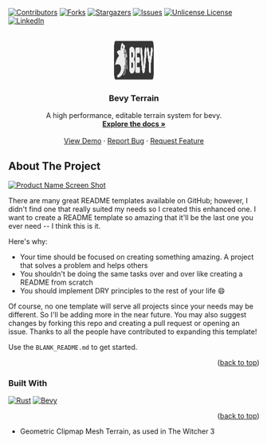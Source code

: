 <!-- Improved compatibility of back to top link: See: https://github.com/arthurpessoa/bevy_terrain/pull/73 -->
<a id="readme-top"></a>
<!--
*** Thanks for checking out the Best-README-Template. If you have a suggestion
*** that would make this better, please fork the repo and create a pull request
*** or simply open an issue with the tag "enhancement".
*** Don't forget to give the project a star!
*** Thanks again! Now go create something AMAZING! :D
-->



<!-- PROJECT SHIELDS -->
<!--
*** I'm using markdown "reference style" links for readability.
*** Reference links are enclosed in brackets [ ] instead of parentheses ( ).
*** See the bottom of this document for the declaration of the reference variables
*** for contributors-url, forks-url, etc. This is an optional, concise syntax you may use.
*** https://www.markdownguide.org/basic-syntax/#reference-style-links
-->
[![Contributors][contributors-shield]][contributors-url]
[![Forks][forks-shield]][forks-url]
[![Stargazers][stars-shield]][stars-url]
[![Issues][issues-shield]][issues-url]
[![Unlicense License][license-shield]][license-url]
[![LinkedIn][linkedin-shield]][linkedin-url]

<!-- PROJECT LOGO -->
<br />
<div align="center">
  <a href="https://github.com/arthurpessoa/bevy_terrain">
    <img src="assets/docs/bevy_logo_docs.svg" alt="Logo" width="80" height="80">
  </a>
<h3 align="center">Bevy Terrain</h3>

  <p align="center">
    A high performance, editable terrain system for bevy.
    <br />
    <a href="https://github.com/arthurpessoa/bevy_terrain"><strong>Explore the docs »</strong></a>
    <br />
    <br />
    <a href="https://github.com/arthurpessoa/bevy_terrain">View Demo</a>
    ·
    <a href="https://github.com/arthurpessoa/bevy_terrain/issues/new?labels=bug&template=bug-report---.md">Report Bug</a>
    ·
    <a href="https://github.com/arthurpessoa/bevy_terrain/issues/new?labels=enhancement&template=feature-request---.md">Request Feature</a>
  </p>
</div>



<!-- ABOUT THE PROJECT -->
## About The Project

[![Product Name Screen Shot][product-screenshot]](https://example.com)

There are many great README templates available on GitHub; however, I didn't find one that really suited my needs so I created this enhanced one. I want to create a README template so amazing that it'll be the last one you ever need -- I think this is it.

Here's why:
* Your time should be focused on creating something amazing. A project that solves a problem and helps others
* You shouldn't be doing the same tasks over and over like creating a README from scratch
* You should implement DRY principles to the rest of your life :smile:

Of course, no one template will serve all projects since your needs may be different. So I'll be adding more in the near future. You may also suggest changes by forking this repo and creating a pull request or opening an issue. Thanks to all the people have contributed to expanding this template!

Use the `BLANK_README.md` to get started.

<p align="right">(<a href="#readme-top">back to top</a>)</p>



### Built With
[![Rust][Rust]][Rust-url]
[![Bevy][Bevy]][Bevy-url]

<p align="right">(<a href="#readme-top">back to top</a>)</p>



* Geometric Clipmap Mesh Terrain, as used in The Witcher 3



<!-- MARKDOWN LINKS & IMAGES -->
<!-- https://www.markdownguide.org/basic-syntax/#reference-style-links -->
[contributors-shield]: https://img.shields.io/github/contributors/arthurpessoa/bevy_terrain.svg?style=for-the-badge
[contributors-url]: https://github.com/arthurpessoa/bevy_terrain/graphs/contributors
[forks-shield]: https://img.shields.io/github/forks/arthurpessoa/bevy_terrain.svg?style=for-the-badge
[forks-url]: https://github.com/arthurpessoa/bevy_terrain/network/members
[stars-shield]: https://img.shields.io/github/stars/arthurpessoa/bevy_terrain.svg?style=for-the-badge
[stars-url]: https://github.com/arthurpessoa/bevy_terrain/stargazers
[issues-shield]: https://img.shields.io/github/issues/arthurpessoa/bevy_terrain.svg?style=for-the-badge
[issues-url]: https://github.com/arthurpessoa/bevy_terrain/issues
[license-shield]: https://img.shields.io/github/license/arthurpessoa/bevy_terrain.svg?style=for-the-badge
[license-url]: https://github.com/arthurpessoa/bevy_terrain/blob/master/LICENSE.txt
[linkedin-shield]: https://img.shields.io/badge/-LinkedIn-black.svg?style=for-the-badge&logo=linkedin&colorB=555
[linkedin-url]: https://linkedin.com/in/arthur-pessoa
[product-screenshot]: assets%2Fdocs%2Fterrain_sM6xEi62vc.gif



[Rust]: https://img.shields.io/badge/rust-000000?style=for-the-badge&logo=rust&logoColor=white
[Rust-url]: https://www.rust-lang.org/

[Bevy]: https://img.shields.io/badge/bevy-000000?style=for-the-badge&logo=bevy&logoColor=white
[Bevy-url]: https://bevyengine.org/